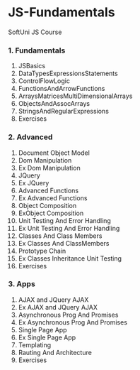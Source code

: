# JS-Fundamentals
SoftUni JS Course

### 1. Fundamentals
1. JSBasics
2. DataTypesExpressionsStatements
3. ControlFlowLogic
4. FunctionsAndArrowFunctions
5. ArraysMatricesMultiDimensionalArrays
6. ObjectsAndAssocArrays
7. StringsAndRegularExpressions
8. Exercises

### 2. Advanced
01. Document Object Model
02. Dom Manipulation
03. Ex Dom Manipulation
04. JQuery
05. Ex JQuery
06. Advanced Functions
07. Ex Advanced Functions
08. Object Composition
09. ExObject Composition
09. Unit Testing And Error Handling
10. Ex Unit Testing And Error Handling
11. Classes And Class Members
12. Ex Classes And ClassMembers
13. Prototype Chain
14. Ex Classes Inheritance Unit Testing
15. Exercises

### 3. Apps
01. AJAX and JQuery AJAX
02. Ex AJAX and JQuery AJAX
03. Asynchronous Prog And Promises
04. Ex Asynchronous Prog And Promises
05. Single Page App
06. Ex Single Page App
07. Templating
08. Rauting And Architecture
09. Exercises